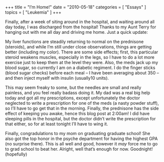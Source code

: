 +++
title = "I’m Home!"
date = "2010-05-18"
categories = [ "Essays" ]
topics = [ "Leukemia" ]
+++

Finally, after a week of siting around in the hospital, and waiting around all day today, I was discharged from the hospital! Thanks to my Aunt Terry for hanging out with me all day and driving me home. Just a quick update:

My liver functions are steadily returning to normal on the prednisone (steroids), and while I&#8217;m still under close observations, things are getting better (including my color). There are some side effects; first, this particular steroid weakens muscles, especially in the legs, so I have to do a lot more exercise just to keep them at the level they were. Also, the meds jack up my blood sugar, so currently I am on a diabetic regiment. I do the finger sticks (blood sugar checks) before each meal &#8211; I have been averaging about 350 &#8211; and then inject myself with insulin (usually10 units).

This may seem freaky to some, but the needles are small and really painless, and you feel really badass doing it. My dad was a real big help today and got all my prescriptions, except unfortunately the doctor neglected to write a prescription for one of the meds (a nasty powder stuff), so I&#8217;ll have to go get that in the morning. Finally, the prednisone has the side effect of keeping you awake, hence this blog post at 2:00am! I did have sleeping pills in the hospital, but the doctor didn&#8217;t write the prescription for that either, so for at least tonight I&#8217;ll have to wing it.

Finally, congradulations to my mom on graduating graduate school! She also got the top honor in the psyche department for having the highest GPA (no surprise there). This is all well and good, however it _may_ force me to go to grad school to beat her. Alright, well that&#8217;s enough for now. Goodnight! (hopefully)
